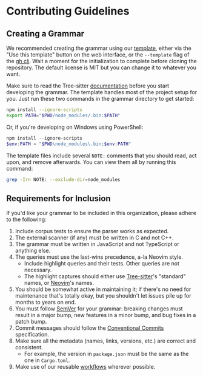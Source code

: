 # Contributing Guidelines

## Creating a Grammar

We recommended creating the grammar using our [template], either via the
"Use this template" button on the web interface, or the `--template` flag
of the [gh cli]. Wait a moment for the initialization to complete before cloning
the repository. The default license is MIT but you can change it to whatever you want.

Make sure to read the Tree-sitter [documentation] before you start
developing the grammar. The template handles most of the project setup
for you. Just run these two commands in the grammar directory to get started:

```bash
npm install --ignore-scripts
export PATH="$PWD/node_modules/.bin:$PATH"
```

Or, if you're developing on Windows using PowerShell:

```powershell
npm install --ignore-scripts
$env:PATH = "$PWD\node_modules\.bin;$env:PATH"
```

The template files include several `NOTE:` comments that you should read,
act upon, and remove afterwards. You can view them all by running this command:

```bash
grep -Irn NOTE: --exclude-dir=node_modules
```

## Requirements for Inclusion

If you'd like your grammar to be included in this organization, please adhere to the following:

1. Include corpus tests to ensure the parser works as expected.
2. The external scanner (if any) must be written in C and not C++.
3. The grammar must be written in JavaScript and not TypeScript or anything else.
4. The queries must use the last-wins precedence, a-la Neovim style.
    - Include highlight queries and their tests. Other queries are not necessary.
    - The highlight captures should either use [Tree-sitter][STANDARD_CAPTURE_NAMES]'s
      "standard" names, or [Neovim][treesitter-highlight-groups]'s names.
5. You should be somewhat active in maintaining it; if there's no need for maintenance
   that's totally okay, but you shouldn't let issues pile up for months to years on end.
6. You must follow [SemVer] for your grammar: breaking changes must result in a major bump,
   new features in a minor bump, and bug fixes in a patch bump.
7. Commit messages should follow the [Conventional Commits] specification.
8. Make sure all the metadata (names, links, versions, etc.) are correct and consistent.
    - For example, the version in `package.json` must be the same as the one in `Cargo.toml`.
9. Make use of our reusable [workflows] wherever possible.

[template]: https://github.com/tree-sitter-grammars/template
[gh cli]: https://cli.github.com/manual/gh_repo_create
[documentation]: https://tree-sitter.github.io/tree-sitter/creating-parsers
[STANDARD_CAPTURE_NAMES]: https://github.com/tree-sitter/tree-sitter/blob/master/highlight/src/lib.rs#L22-L73
[treesitter-highlight-groups]: https://neovim.io/doc/user/treesitter.html#treesitter-highlight-groups
[SemVer]: https://semver.org/
[Conventional Commits]: https://www.conventionalcommits.org/en/v1.0.0/
[workflows]: https://github.com/tree-sitter-grammars/.github/tree/main/.github/workflows
